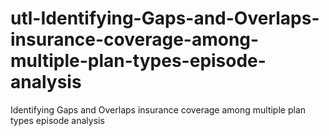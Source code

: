 # utl-Identifying-Gaps-and-Overlaps-insurance-coverage-among-multiple-plan-types-episode-analysis
Identifying Gaps and Overlaps insurance coverage among multiple plan types episode analysis

